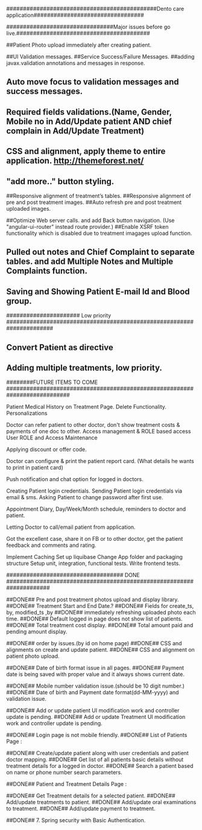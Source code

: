 
#############################################Dento care application#################################

################################Major issues before go live.########################################


##Patient Photo upload immediately after creating patient.

##UI Validation messages.
##Service Success/Failure Messages.
##adding javax.validation annotations and messages in response.
## Auto move focus to validation messages and success messages.
## Required fields validations.(Name, Gender, Mobile no in Add/Update patient AND chief complain in Add/Update Treatment)



## CSS and alignment, apply theme to entire application. http://themeforest.net/
## "add more.." button styling.

##Responsive alignment of treatment’s tables.
##Responsive alignment of pre and post treatment images.
##Auto refresh pre and post treatment uploaded images.

##Optimize Web server calls. and add Back button navigation. (Use "angular-ui-router" instead route provider.)
##Enable XSRF token functionality which is disabled due to treatment imagages upload function.


## Pulled out notes and Chief Complaint to separate tables. and add Multiple Notes and Multiple Complaints function.
## Saving and Showing Patient E-mail Id and Blood group.

###################### Low priority ######################################################################

## Convert Patient as directive
## Adding multiple treatments, low priority.


########FUTURE ITEMS TO COME ###########################################################################

Patient Medical History on Treatment Page.
Delete Functionality.
Personalizations

Doctor can refer patient to other doctor, don't show treatment costs & payments of one doc to other.
Access management & ROLE based access
User ROLE and Access Maintenance

Applying discount or offer code.

Doctor can configure & print the patient report card. (What details he wants to print in patient card)

Push notification and chat option for logged in doctors.

Creating Patient login credentials.
Sending Patient login credentials via email & sms.
Asking Patient to change password after first use.

Appointment Diary, Day/Week/Month schedule, reminders to doctor and patient.

Letting Doctor to call/email patient from application.

Got the excellent case, share it on FB or to other doctor, get the patient feedback and comments and rating.

Implement Caching
Set up liquibase
Change App folder and packaging structure
Setup unit, integration, functional tests.
Write frontend tests.

################################### DONE #####################################################################

##DONE## Pre and post treatment photos upload and display library.
##DONE## Treatment Start and End Date.?
##DONE## Fields for create_ts, by, modified_ts ,by
##DONE## immediately refreshing uploaded photo each time.
##DONE## Default logged in page does not show list of patients.
##DONE## Total treatment cost display.
##DONE## Total amount paid and pending amount display.

##DONE## order by issues.(by id on home page)
##DONE## CSS and alignments on create and update patient.
##DONE## CSS and alignment on patient photo upload.

##DONE## Date of birth format issue in all pages.
##DONE## Payment date is being saved with proper value and it always shows current date.

##DONE## Mobile number validation issue.(should be 10 digit number.)
##DONE## Date of birth and Payment date format(dd-MM-yyyy) and validation issue.

##DONE## Add or update patient UI modification work and controller update is pending.
##DONE## Add or update Treatment UI modification work and controller update is pending.

##DONE## Login page is not mobile friendly.
##DONE## List of Patients Page :

##DONE## Create/update patient along with user credentials and patient doctor mapping.
##DONE## Get list of all patients basic details without treatment details for a logged in doctor.
##DONE## Search a patient based on name or phone number search parameters.


##DONE## Patient and Treatment Details Page :

##DONE## Get Treatment details for a selected patient.
##DONE## Add/update treatments to patient.
##DONE## Add/update oral examinations to treatment.
##DONE## Add/update payment to treatment.

##DONE## 7. Spring security with Basic Authentication.
